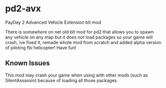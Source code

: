 # pd2-avx
PayDay 2 Advanced Vehicle Extension blt mod

There is somewhere on net old blt mod for pd2 that allows you to spawn any vehicle on any map but it does not load packages so your game will crash, ive fixed it, remade whole mod from scratch and added alpha version of piloting fbi helicopter! Have fun!

## Known Issues

This mod may crash your game when using with other mods (such as SilentAssassin) because of loading all those packages.
